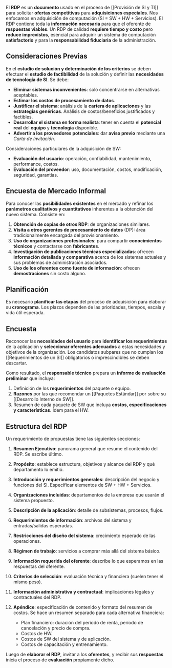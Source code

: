 El **RDP** es un **documento** usado en el proceso de [[Provisión de SI y TI]] para solicitar **ofertas competitivas** para **adquisiciones especiales**. Nos enfocamos en adquisición de computación (SI = SW + HW + Servicios). El RDP contiene toda la **información necesaria** para que el oferente de **respuestas viables**. Un RDP de calidad **requiere tiempo y costo** pero **reduce imprevistos**, esencial para adquirir un sistema de computación **satisfactorio** y para la **responsabilidad fiduciaria** de la administración.

## Consideraciones Previas

En el **estudio de solución y determinación de los criterios** se deben efectuar el **estudio de factibilidad** de la solución y definir las **necesidades de tecnología de SI**. Se debe:

- **Eliminar sistemas inconvenientes**: solo concentrarse en alternativas aceptables.
- **Estimar los costos de procesamiento de datos**.
- **Justificar el sistema**: análisis de la **cartera de aplicaciones** y las **estrategias genéricas**. Análisis de costos/beneficios justificados y factibles.
- **Desarrollar el sistema en forma realista**: tener en cuenta el **potencial real** del **equipo** y **tecnología** disponible.
- **Advertir a los proveedores potenciales**: dar **aviso previo** mediante una _Carta de Invitación_.

Consideraciones particulares de la adquisición de SW:

- **Evaluación del usuario**: operación, confiabilidad, mantenimiento, performance, costos.
- **Evaluación del proveedor**: uso, documentación, costos, modificación, seguridad, garantías.

## Encuesta de Mercado Informal

Para conocer las **posibilidades existentes** en el mercado y refinar los **parámetros cualitativos y cuantitativos** inherentes a la obtención del nuevo sistema. Consiste en:

1. **Obtención de copias de otros RDP**: de organizaciones similares.
2. **Visita a otros gerentes de procesamiento de datos** (DP): área tradicionalmente encargada del provisionamiento.
3. **Uso de organizaciones profesionales**: para compartir **conocimientos técnicos** y contactarse con **fabricantes**.
4. **Investigación de publicaciones técnicas especializadas**: ofrecen **información detallada** **y comparativa** acerca de los sistemas actuales y sus problemas de administración asociados.
5. **Uso de los oferentes como fuente de información**: ofrecen **demostraciones** sin costo alguno.

## Planificación

Es necesario **planificar las etapas** del proceso de adquisición para elaborar su **cronograma**. Los plazos dependen de las prioridades, tiempos, escala y vida útil esperada.

## Encuesta

Reconocer las **necesidades del usuario** para **identificar los requerimientos** de la aplicación y **seleccionar oferentes adecuados** a estas necesidades y objetivos de la organización. Los candidatos subpares que no cumplan los [[Requerimientos de un SI]] obligatorios o imprescindibles se deben descartar.

Como resultado, el **responsable técnico** prepara un **informe de evaluación preliminar** que incluya:

1. Definición de los **requerimientos** del paquete o equipo.
2. **Razones** por las que recomendar un [[Paquetes Estándar]] por sobre su [[Desarrollo Interno de SW]].
3. Resumen de cada paquete de SW que incluya **costos, especificaciones y características**. Ídem para el HW.

## Estructura del RDP

Un requerimiento de propuestas tiene las siguientes secciones:

1. **Resumen Ejecutivo**: panorama general que resume el contenido del RDP. Se escribe último.
2. **Propósito**: establece estructura, objetivos y alcance del RDP y qué departamento lo emitió.
3. **Introducción y requerimientos generales**: descripción del negocio y funciones del SI. Especificar elementos de SW + HW + Servicios.
4. **Organizaciones incluidas**: departamentos de la empresa que usarán el sistema propuesto.
5. **Descripción de la aplicación**: detalle de subsistemas, procesos, flujos.
6. **Requerimientos de información**: archivos del sistema y entradas/salidas esperadas.
7. **Restricciones del diseño del sistema**: crecimiento esperado de las operaciones.
8. **Régimen de trabajo**: servicios a comprar más allá del sistema básico.
9. **Información requerida del oferente**: describe lo que esperamos en las respuestas del oferente.
10. **Criterios de selección**: evaluación técnica y financiera (suelen tener el mismo peso).
11. **Información administrativa y contractual**: implicaciones legales y contractuales del RDP.
12. **Apéndice**: especificación de contenido y formato del resumen de costos. Se hace un resumen separado para cada alternativa financiera:


    - Plan financiero: duración del período de renta, período de cancelación y precio de compra.
    - Costos de HW.
    - Costos de SW del sistema y de aplicación.
    - Costos de capacitación y entrenamiento.

Luego de **elaborar el RDP**, invitar a los **oferentes**, y recibir sus **respuestas** inicia el proceso de **evaluación** propiamente dicho.
